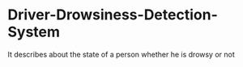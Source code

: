 # Driver-Drowsiness-Detection-System
It describes about the state of a person whether he is drowsy or not
